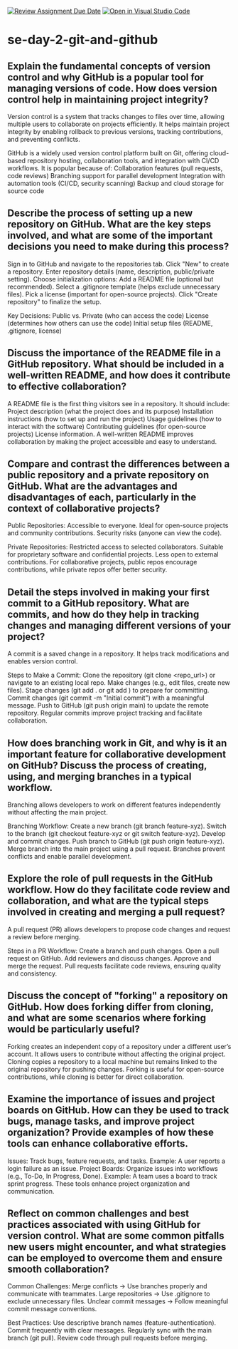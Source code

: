 [![Review Assignment Due Date](https://classroom.github.com/assets/deadline-readme-button-22041afd0340ce965d47ae6ef1cefeee28c7c493a6346c4f15d667ab976d596c.svg)](https://classroom.github.com/a/8wgCKhpZ)
[![Open in Visual Studio Code](https://classroom.github.com/assets/open-in-vscode-2e0aaae1b6195c2367325f4f02e2d04e9abb55f0b24a779b69b11b9e10269abc.svg)](https://classroom.github.com/online_ide?assignment_repo_id=18474027&assignment_repo_type=AssignmentRepo)
# se-day-2-git-and-github
## Explain the fundamental concepts of version control and why GitHub is a popular tool for managing versions of code. How does version control help in maintaining project integrity?
Version control is a system that tracks changes to files over time, allowing multiple users to collaborate on projects efficiently. It helps maintain project integrity by enabling rollback to previous versions, tracking contributions, and preventing conflicts.

GitHub is a widely used version control platform built on Git, offering cloud-based repository hosting, collaboration tools, and integration with CI/CD workflows. It is popular because of:
Collaboration features (pull requests, code reviews)
Branching support for parallel development
Integration with automation tools (CI/CD, security scanning)
Backup and cloud storage for source code

## Describe the process of setting up a new repository on GitHub. What are the key steps involved, and what are some of the important decisions you need to make during this process?
Sign in to GitHub and navigate to the repositories tab.
Click "New" to create a repository.
Enter repository details (name, description, public/private setting).
Choose initialization options:
Add a README file (optional but recommended).
Select a .gitignore template (helps exclude unnecessary files).
Pick a license (important for open-source projects).
Click "Create repository" to finalize the setup.

Key Decisions:
Public vs. Private (who can access the code)
License (determines how others can use the code)
Initial setup files (README, .gitignore, license)

## Discuss the importance of the README file in a GitHub repository. What should be included in a well-written README, and how does it contribute to effective collaboration?
A README file is the first thing visitors see in a repository. It should include:
Project description (what the project does and its purpose)
Installation instructions (how to set up and run the project)
Usage guidelines (how to interact with the software)
Contributing guidelines (for open-source projects)
License information.
A well-written README improves collaboration by making the project accessible and easy to understand.


## Compare and contrast the differences between a public repository and a private repository on GitHub. What are the advantages and disadvantages of each, particularly in the context of collaborative projects?
Public Repositories:
Accessible to everyone.
Ideal for open-source projects and community contributions.
Security risks (anyone can view the code).

Private Repositories:
Restricted access to selected collaborators.
Suitable for proprietary software and confidential projects.
Less open to external contributions.
For collaborative projects, public repos encourage contributions, while private repos offer better security.


## Detail the steps involved in making your first commit to a GitHub repository. What are commits, and how do they help in tracking changes and managing different versions of your project?
A commit is a saved change in a repository. It helps track modifications and enables version control.

Steps to Make a Commit:
Clone the repository (git clone <repo_url>) or navigate to an existing local repo.
Make changes (e.g., edit files, create new files).
Stage changes (git add . or git add <file>) to prepare for committing.
Commit changes (git commit -m "Initial commit") with a meaningful message.
Push to GitHub (git push origin main) to update the remote repository.
Regular commits improve project tracking and facilitate collaboration.


## How does branching work in Git, and why is it an important feature for collaborative development on GitHub? Discuss the process of creating, using, and merging branches in a typical workflow.
Branching allows developers to work on different features independently without affecting the main project.

Branching Workflow:
Create a new branch (git branch feature-xyz).
Switch to the branch (git checkout feature-xyz or git switch feature-xyz).
Develop and commit changes.
Push branch to GitHub (git push origin feature-xyz).
Merge branch into the main project using a pull request.
Branches prevent conflicts and enable parallel development.
## Explore the role of pull requests in the GitHub workflow. How do they facilitate code review and collaboration, and what are the typical steps involved in creating and merging a pull request?
A pull request (PR) allows developers to propose code changes and request a review before merging.

Steps in a PR Workflow:
Create a branch and push changes.
Open a pull request on GitHub.
Add reviewers and discuss changes.
Approve and merge the request.
Pull requests facilitate code reviews, ensuring quality and consistency.

## Discuss the concept of "forking" a repository on GitHub. How does forking differ from cloning, and what are some scenarios where forking would be particularly useful?
Forking creates an independent copy of a repository under a different user’s account. It allows users to contribute without affecting the original project.
Cloning copies a repository to a local machine but remains linked to the original repository for pushing changes.
Forking is useful for open-source contributions, while cloning is better for direct collaboration.

## Examine the importance of issues and project boards on GitHub. How can they be used to track bugs, manage tasks, and improve project organization? Provide examples of how these tools can enhance collaborative efforts.
Issues: Track bugs, feature requests, and tasks. Example: A user reports a login failure as an issue.
Project Boards: Organize issues into workflows (e.g., To-Do, In Progress, Done). Example: A team uses a board to track sprint progress.
These tools enhance project organization and communication.

## Reflect on common challenges and best practices associated with using GitHub for version control. What are some common pitfalls new users might encounter, and what strategies can be employed to overcome them and ensure smooth collaboration?
Common Challenges:
Merge conflicts → Use branches properly and communicate with teammates.
Large repositories → Use .gitignore to exclude unnecessary files.
Unclear commit messages → Follow meaningful commit message conventions.

Best Practices:
Use descriptive branch names (feature-authentication).
Commit frequently with clear messages.
Regularly sync with the main branch (git pull).
Review code through pull requests before merging.
